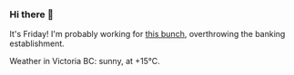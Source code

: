 ### Hi there :wave:

It's Friday! I'm probably working for [this bunch](https://github.com/kohofinancial), overthrowing the banking establishment.

Weather in Victoria BC: sunny, at +15°C.
